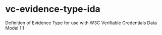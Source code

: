 # vc-evidence-type-ida
Definition of Evidence Type for use with W3C Verifiable Credentials Data Model 1.1
